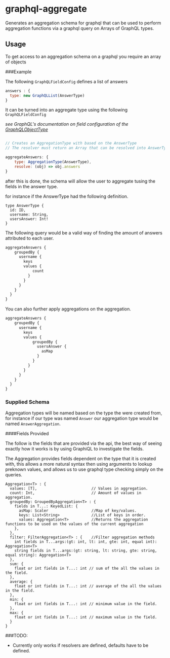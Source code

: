 # graphql-aggregate

Generates an aggregation schema for graphql that can be used to perform aggregation functions 
via a graphql query on Arrays of GraphQL types. 

## Usage

To get access to an aggregation schema on a graphql you require an array of objects

###Example

The following `GraphQLFieldConfig` defines a list of answers

```javascript
answers : {
  type: new GraphQLList(AnswerType)
}
```

It can be turned into an aggregate type using the following `GraphQLFieldConfig`

_see GraphQL's documentation on field configuration of the [GraphQLObjectType](http://graphql.org/graphql-js/type/#graphqlobjecttype)_

```javascript

// Creates an AggregationType with based on the AnswerType
// The resolver must return an Array that can be resolved into AnswerTypes

aggregateAnswers: {
    type: AggregationType(AnswerType), 
    resolve: (obj) => obj.answers
}
``` 

after this is done, the schema will allow the user to aggregate tusing the fields 
in the answer type.

for instance if the AnswerType had the following definition.

```
type AnswerType {
  id: ID,
  username: String,
  usersAnswer: Int!
}
```

The following query would be a valid way of finding the amount of answers attributed to each user.

```graphql
aggregateAnswers {
    groupedBy {
      username {
        keys
        values {
            count
          }
        }
      }
    }
  }
}

```

You can also further apply aggregations on the aggregation.

```graphql
aggregateAnswers {
    groupedBy {
      username {
        keys
        values {
            groupedBy {
              usersAnswer {
                asMap
              }
            }
          }
        }
      }
    }
  }
}

```

### Supplied Schema

Aggregation types will be named based on the type the were created from, for instance if our type was named `Answer` our aggregation type would be named `AnswerAggregation`.

####Fields Provided

The follow is the fields that are provided via the api, the best way of seeing exactly how it works is by using GraphiQL to investigate the fields.

The Aggregation provides fields dependent on the type that it is created with, this allows a more natural syntax then using arguments to lookup preknown values, and allows us to use graphql type checking simply on the queries.

```
Aggregation<T> : {
  values: [T],                        // Values in aggregation.
  count: Int,                         // Amount of values in aggregation.
  groupedBy: GroupedByAggregation<T> : { 
    fields in T...: KeyedList: {
      asMap: Scaler                   //Map of key/values.
      keys: List<String>              //List of keys in order.
      values: Aggregation<T>          //Returns the aggregation functions to be used on the values of the current aggregation
    },
  },
  filter: FilterAggregation<T> : {    //Filter aggregation methods
    int fields in T...args:(gt: int, lt: int, gte: int, equal int): Aggregation<T>
    string fields in T...args:(gt: string, lt: string, gte: string, equal string): Aggregation<T>
  },
  sum: {
    float or int fields in T...: int // sum of the all the values in the field.
  },
  average: {
    float or int fields in T...: int // average of the all the values in the field.
  },
  min: {
    float or int fields in T...: int // minimum value in the field.
  },
  max: {
    float or int fields in T...: int // maximum value in the field.
  }
}

```


###TODO:

* Currently only works if resolvers are defined, defaults have to be defined.
